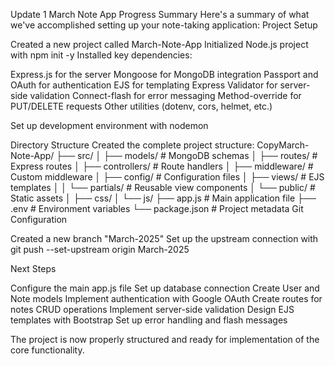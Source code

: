 

Update 1
March Note App Progress Summary
Here's a summary of what we've accomplished setting up your note-taking application:
Project Setup

Created a new project called March-Note-App
Initialized Node.js project with npm init -y
Installed key dependencies:

Express.js for the server
Mongoose for MongoDB integration
Passport and OAuth for authentication
EJS for templating
Express Validator for server-side validation
Connect-flash for error messaging
Method-override for PUT/DELETE requests
Other utilities (dotenv, cors, helmet, etc.)


Set up development environment with nodemon

Directory Structure
Created the complete project structure:
CopyMarch-Note-App/
├── src/
│   ├── models/       # MongoDB schemas
│   ├── routes/       # Express routes
│   ├── controllers/  # Route handlers
│   ├── middleware/   # Custom middleware
│   ├── config/       # Configuration files
│   ├── views/        # EJS templates
│   │   └── partials/ # Reusable view components
│   └── public/       # Static assets
│       ├── css/
│       └── js/
├── app.js            # Main application file
├── .env              # Environment variables
└── package.json      # Project metadata
Git Configuration

Created a new branch "March-2025"
Set up the upstream connection with git push --set-upstream origin March-2025

Next Steps

Configure the main app.js file
Set up database connection
Create User and Note models
Implement authentication with Google OAuth
Create routes for notes CRUD operations
Implement server-side validation
Design EJS templates with Bootstrap
Set up error handling and flash messages

The project is now properly structured and ready for implementation of the core functionality.